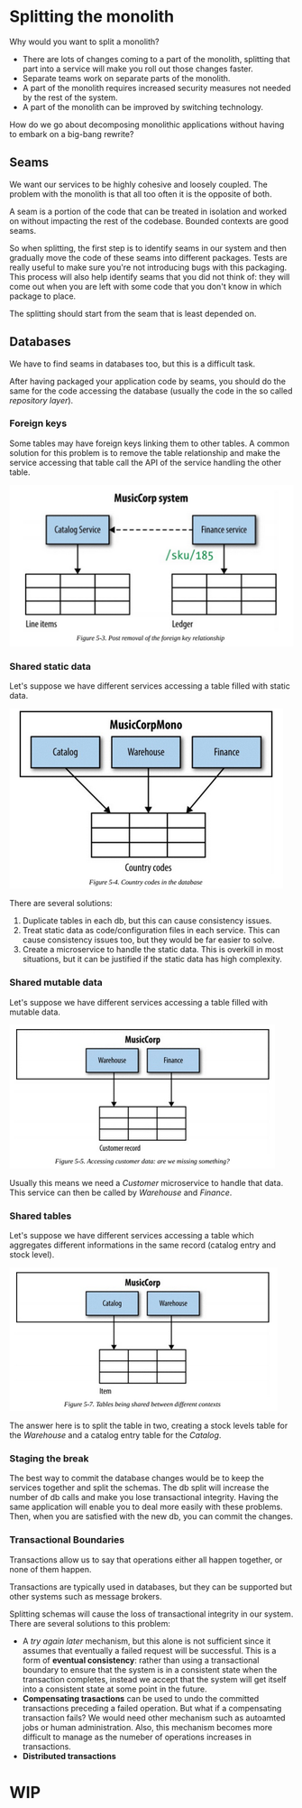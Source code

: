 # Splitting the monolith

Why would you want to split a monolith?

- There are lots of changes coming to a part of the monolith, splitting that part into a service will make you roll out those changes faster.
- Separate teams work on separate parts of the monolith.
- A part of the monolith requires increased security measures not needed by the rest of the system.
- A part of the monolith can be improved by switching technology.

How do we go about decomposing monolithic applications without having to embark on a big-bang rewrite?

## Seams

We want our services to be highly cohesive and loosely coupled. The problem with the monolith is that all too often it is the opposite of both.

A seam is a portion of the code that can be treated in isolation and worked on without impacting the rest of the codebase. Bounded contexts are good seams.

So when splitting, the first step is to identify seams in our system and then gradually move the code of these seams into different packages. Tests are really useful to make sure you're not introducing bugs with this packaging. This process will also help identify seams that you did not think of: they will come out when you are left with some code that you don't know in which package to place.

The splitting should start from the seam that is least depended on.

## Databases

We have to find seams in databases too, but this is a difficult task.

After having packaged your application code by seams, you should do the same for the code accessing the database (usually the code in the so called *repository layer*).

### Foreign keys

Some tables may have foreign keys linking them to other tables. A common solution for this problem is to remove the table relationship and make the service accessing that table call the API of the service handling the other table.

![Image](./images/db-api-split.png)

### Shared static data

Let's suppose we have different services accessing a table filled with static data.

![Image](./images/db-static-data.png)

There are several solutions:

1. Duplicate tables in each db, but this can cause consistency issues.
2. Treat static data as code/configuration files in each service. This can cause consistency issues too, but they would be far easier to solve.
3. Create a microservice to handle the static data. This is overkill in most situations, but it can be justified if the static data has high complexity.

### Shared mutable data

Let's suppose we have different services accessing a table filled with mutable data.

![Image](./images/db-mutable-data.png)

Usually this means we need a *Customer* microservice to handle that data. This service can then be called by *Warehouse* and *Finance*.

### Shared tables

Let's suppose we have different services accessing a table which aggregates different informations in the same record (catalog entry and stock level).

![Image](./images/db-shared-tables-before.png)

The answer here is to split the table in two, creating a
stock levels table for the *Warehouse* and a catalog entry table for the *Catalog*.

### Staging the break

The best way to commit the database changes would be to keep the services together and split the schemas. The db split will increase the number of db calls and make you lose transactional integrity. Having the same application will enable you to deal more easily with these problems. Then, when you are satisfied with the new db, you can commit the changes.

### Transactional Boundaries

Transactions allow us to say that operations either all happen
together, or none of them happen.

Transactions are typically used in databases, but they can be supported but other systems such as message brokers.

Splitting schemas will cause the loss of transactional integrity in our system. There are several solutions to this problem:

- A *try again later* mechanism, but this alone is not sufficient since it assumes that eventually a failed request will be successful. This is a form of **eventual consistency**: rather than
using a transactional boundary to ensure that the system is in a consistent state when the transaction completes, instead we accept that the system will get itself into a consistent state at some point in the future.
- **Compensating trasactions** can be used to undo the committed transactions preceding a failed operation. But what if a compensating transaction fails? We would need other mechanism such as autoamted jobs or human administration. Also, this mechanism becomes more difficult to manage as the numeber of operations increases in transactions.
- **Distributed transactions**

# WIP
